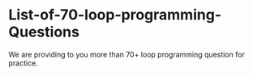 # List-of-70-loop-programming-Questions
We are providing to you more than 70+ loop programming question for practice.
